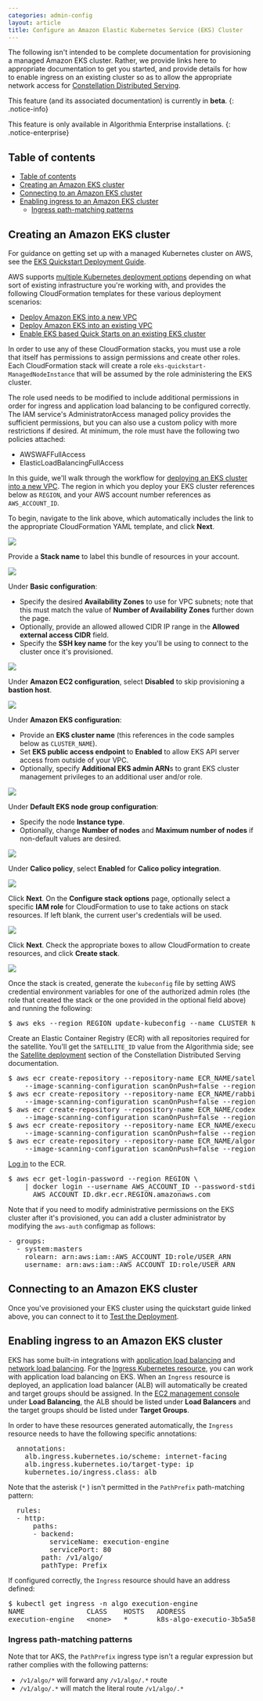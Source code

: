 ```yaml
---
categories: admin-config
layout: article
title: Configure an Amazon Elastic Kubernetes Service (EKS) Cluster
---
```


The following isn't intended to be complete documentation for provisioning a managed Amazon EKS cluster. Rather, we provide links here to appropriate documentation to get you started, and provide details for how to enable ingress on an existing cluster so as to allow the appropriate network access for [Constellation Distributed Serving](/administration/admin-panel/constellation).

This feature (and its associated documentation) is currently in **beta**.
{: .notice-info}

This feature is only available in Algorithmia Enterprise installations.
{: .notice-enterprise}

## Table of contents

- [Table of contents](#table-of-contents)
- [Creating an Amazon EKS cluster](#creating-an-amazon-eks-cluster)
- [Connecting to an Amazon EKS cluster](#connecting-to-an-amazon-eks-cluster)
- [Enabling ingress to an Amazon EKS cluster](#enabling-ingress-to-an-amazon-eks-cluster)
  - [Ingress path-matching patterns](#ingress-path-matching-patterns)

## Creating an Amazon EKS cluster

For guidance on getting set up with a managed Kubernetes cluster on AWS, see the [EKS Quickstart Deployment Guide](https://aws-quickstart.github.io/quickstart-amazon-eks/).

AWS supports [multiple Kubernetes deployment options](https://aws-quickstart.github.io/quickstart-amazon-eks/#_deployment_options) depending on what sort of existing infrastructure you're working with, and provides the following CloudFormation templates for these various deployment scenarios:

*   [Deploy Amazon EKS into a new VPC](https://fwd.aws/6dEQ7)
*   [Deploy Amazon EKS into an existing VPC](https://fwd.aws/e37MA)
*   [Enable EKS based Quick Starts on an existing EKS cluster](https://fwd.aws/VBeX6)

In order to use any of these CloudFormation stacks, you must use a role that itself has permissions to assign permissions and create other roles. Each CloudFormation stack will create a role `eks-quickstart-ManagedNodeInstance` that will be assumed by the role administering the EKS cluster.

The role used needs to be modified to include additional permissions in order for ingress and application load balancing to be configured correctly. The IAM service's AdministratorAccess managed policy provides the sufficient permissions, but you can also use a custom policy with more restrictions if desired. At minimum, the role must have the following two policies attached:

*   AWSWAFFullAccess
*   ElasticLoadBalancingFullAccess

In this guide, we'll walk through the workflow for [deploying an EKS cluster into a new VPC](https://fwd.aws/6dEQ7). The region in which you deploy your EKS cluster references below as `REGION`, and your AWS account number references as `AWS_ACCOUNT_ID`.

To begin, navigate to the link above, which automatically includes the link to the appropriate CloudFormation YAML template, and click **Next**.

![]({{site.url}}/images/post_images/algo-images-admin/algo-1628784200721.png)

Provide a **Stack name** to label this bundle of resources in your account.

![]({{site.url}}/images/post_images/algo-images-admin/algo-1628785389160.png)

Under **Basic configuration**:

*   Specify <span style="font-family: inherit; font-size: 1em;">the desired</span> **Availability Zones** to use for VPC subnets; note that this must match the value of **Number of Availability Zones** further down the page.
*   <span style="font-family: inherit; font-size: 1em;">Optionally, provide an allowed allowed CIDR IP range in the</span> **Allowed external access CIDR** <span style="font-family: inherit; font-size: 1em;">field.</span>
*   Specify the **SSH key name** <span style="font-family: inherit; font-size: 1em;">for the key you'll be using to connect to the cluster once it's provisioned.</span>

![]({{site.url}}/images/post_images/algo-images-admin/algo-1628785476141.png)

Under **Amazon EC2 configuration**, select **Disabled** to skip provisioning a **bastion host**.

![]({{site.url}}/images/post_images/algo-images-admin/algo-1628785588022.png)

Under **Amazon EKS configuration**:

*   Provide an **EKS cluster name** (this references in the code samples below as `CLUSTER_NAME`).
*   Set **EKS public access endpoint** to **Enabled** to allow EKS API server access from outside of your VPC.
*   Optionally, specify **Additional EKS admin ARN**s to grant EKS cluster management privileges to an additional user and/or role.

![]({{site.url}}/images/post_images/algo-images-admin/algo-1628787135717.png)

Under **Default EKS node group configuration**:

*   Specify the node **Instance type**.
*   Optionally, change **Number of nodes** and **Maximum number of nodes** if non-default values are desired.

![]({{site.url}}/images/post_images/algo-images-admin/algo-1628787355569.png)

Under **Calico policy**, select **Enabled** <span style="font-family: inherit; font-size: 1em;">for</span> **Calico policy integration**.

![]({{site.url}}/images/post_images/algo-images-admin/algo-1628787514014.png)

Click **Next**. On the **Configure stack options** page, optionally select a specific **IAM role** for CloudFormation to use to take actions on stack resources. If left blank, the current user's credentials will be used.

![]({{site.url}}/images/post_images/algo-images-admin/algo-1628787725651.png)

Click **Next**. Check the appropriate boxes to allow CloudFormation to create resources, and click **Create stack**.  

![]({{site.url}}/images/post_images/algo-images-admin/algo-1628787793921.png)

Once the stack is created, generate the `kubeconfig` file by setting AWS credential environment variables for one of the authorized admin roles (the role that created the stack or the one provided in the optional field above) and running the following:

<div class="syn-code-block">

<pre class="code_snippet">$ aws eks --region REGION update-kubeconfig --name CLUSTER_NAME
</pre>

</div>

Create an Elastic Container Registry (ECR) with all repositories required for the satellite. You'll get the `SATELLITE_ID` value from the Algorithmia side; see the [Satellite deployment](/administration/admin-panel/constellation#satellite-deployment) section of the Constellation Distributed Serving documentation.

<div class="syn-code-block">

<pre class="code_snippet">$ aws ecr create-repository --repository-name ECR_NAME/satellite-SATELLITE_ID \
    --image-scanning-configuration scanOnPush=false --region REGION
$ aws ecr create-repository --repository-name ECR_NAME/rabbitmq \
    --image-scanning-configuration scanOnPush=false --region REGION
$ aws ecr create-repository --repository-name ECR_NAME/codex-install \
    --image-scanning-configuration scanOnPush=false --region REGION
$ aws ecr create-repository --repository-name ECR_NAME/execution-engine \
    --image-scanning-configuration scanOnPush=false --region REGION
$ aws ecr create-repository --repository-name ECR_NAME/algorithm-queue-reader \
    --image-scanning-configuration scanOnPush=false --region REGION
</pre>

</div>

[Log in](https://docs.aws.amazon.com/AmazonECR/latest/userguide/registry_auth.html) to the ECR.

<div class="syn-code-block">

<pre class="code_snippet">$ aws ecr get-login-password --region REGION \
    | docker login --username AWS_ACCOUNT_ID --password-stdin \
      AWS_ACCOUNT_ID.dkr.ecr.REGION.amazonaws.com
</pre>

</div>

Note that if you need to modify administrative permissions on the EKS cluster after it's provisioned, you can add a cluster administrator by modifying the `aws-auth` configmap as follows:

<div class="syn-code-block">

<pre class="code_snippet">- groups:
  - system:masters
    rolearn: arn:aws:iam::AWS_ACCOUNT_ID:role/USER_ARN
    username: arn:aws:iam::AWS_ACCOUNT_ID:role/USER_ARN </pre>

</div>

## Connecting to an Amazon EKS cluster

Once you've provisioned your EKS cluster using the quickstart guide linked above, you can connect to it to [Test the Deployment](https://aws-quickstart.github.io/quickstart-amazon-eks/#_test_the_deployment).

## Enabling ingress to an Amazon EKS cluster

EKS has some built-in integrations with [application load balancing](https://docs.aws.amazon.com/eks/latest/userguide/alb-ingress.html "https://docs.aws.amazon.com/eks/latest/userguide/alb-ingress.html") and [network load balancing](https://docs.aws.amazon.com/eks/latest/userguide/network-load-balancing.html "https://docs.aws.amazon.com/eks/latest/userguide/network-load-balancing.html"). For the [Ingress Kubernetes resource](https://kubernetes.io/docs/concepts/services-networking/ingress/), you can work with application load balancing on EKS. When an `Ingress` resource is deployed, an application load balancer (ALB) will automatically be created and target groups should be assigned. In the [EC2 management console](https://console.aws.amazon.com/ec2/) under **Load Balancing**, the ALB should be listed under **Load Balancers** and the target groups should be listed under **Target Groups**.

In order to have these resources generated automatically, the `Ingress` resource needs to have the following specific annotations:

<div class="syn-code-block">

<pre class="code_snippet">  annotations:
    alb.ingress.kubernetes.io/scheme: internet-facing
    alb.ingress.kubernetes.io/target-type: ip
    kubernetes.io/ingress.class: alb
</pre>

</div>

Note that the asterisk (`*` ) isn't permitted in the `PathPrefix` path-matching pattern:

<div class="syn-code-block">

<pre class="code_snippet">  rules:
  - http:
      paths:
      - backend:
          serviceName: execution-engine
          servicePort: 80
        path: /v1/algo/
        pathType: Prefix
</pre>

</div>

If configured correctly, the `Ingress` resource should have an address defined:

<div class="syn-code-block">

<pre class="code_snippet">$ kubectl get ingress -n algo execution-engine
NAME               CLASS    HOSTS   ADDRESS                                                               PORTS   AGE
execution-engine   &lt;none&gt;   *       k8s-algo-executio-3b5a580f3b-4934167255.us-east-2.elb.amazonaws.com   80      21h
</pre>

</div>

### Ingress path-matching patterns

Note that tor AKS, the `PathPrefix` ingress type isn't a regular expression but rather complies with the following patterns:

*   `/v1/algo/*` will forward any `/v1/algo/.*` route
*   `/v1/algo/.*` will match the literal route `/v1/algo/.*`
